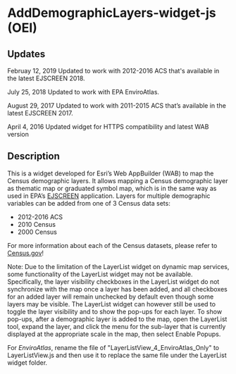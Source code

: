 ﻿# AddDemographicLayers-widget-js (OEI)

## Updates
Februay 12, 2019 Updated to work with 2012-2016 ACS that's available in the latest EJSCREEN 2018.

July 25, 2018 Updated to work with EPA EnviroAtlas.

August 29, 2017 Updated to work with 2011-2015 ACS that’s available in the latest EJSCREEN 2017.

April 4, 2016 Updated widget for HTTPS compatibility and latest WAB version

## Description
This is a widget developed for Esri’s Web AppBuilder (WAB) to map the Census demographic layers. It allows mapping a Census demographic layer as thematic map or graduated symbol map, which is in the same way as used in EPA’s [EJSCREEN](http://www2.epa.gov/ejscreen) application. 
Layers for multiple demographic variables can be added from one of 3 Census data sets: 
- 2012-2016 ACS
- 2010 Census
- 2000 Census

For more information about each of the Census datasets, please refer to [Census.gov](http://www.census.gov)!

Note: Due to the limitation of the LayerList widget on dynamic map services, some functionality of the LayerList widget may not be available. Specifically, the layer visibility checkboxes in the LayerList widget do not synchronize with the map once a layer has been added, and all checkboxes for an added layer will remain unchecked by default even though some layers may be visible.
The LayerList widget can however still be used to toggle the layer visibility and to show the pop-ups for each layer. To show pop-ups, after a demographic layer is added to the map, open the LayerList tool, expand the layer, and click the menu for the sub-layer that is currently displayed at the appropriate scale in the map, then select Enable Popups. 

For *EnviroAtlas*, rename the file of "LayerListView_4_EnviroAtlas_Only" to LayerListView.js and then use it to replace the same file under the LayerList widget folder.



